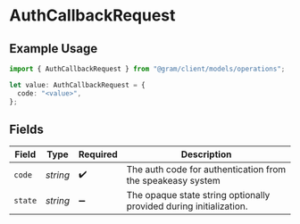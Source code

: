 # AuthCallbackRequest

## Example Usage

```typescript
import { AuthCallbackRequest } from "@gram/client/models/operations";

let value: AuthCallbackRequest = {
  code: "<value>",
};
```

## Fields

| Field                                                              | Type                                                               | Required                                                           | Description                                                        |
| ------------------------------------------------------------------ | ------------------------------------------------------------------ | ------------------------------------------------------------------ | ------------------------------------------------------------------ |
| `code`                                                             | *string*                                                           | :heavy_check_mark:                                                 | The auth code for authentication from the speakeasy system         |
| `state`                                                            | *string*                                                           | :heavy_minus_sign:                                                 | The opaque state string optionally provided during initialization. |